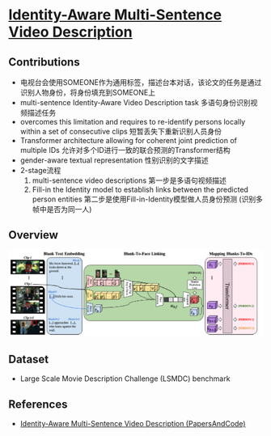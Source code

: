 # [Identity-Aware Multi-Sentence Video Description](https://drive.google.com/file/d/1Pe3ygT3KS4pHZXw9TXI78mH_abJZYqB7/view?usp=drivesdk)

## Contributions
- 电视台会使用SOMEONE作为通用标签，描述台本对话，该论文的任务是通过识别人物身份，将身份填充到SOMEONE上
- multi-sentence Identity-Aware Video Description task 多语句身份识别视频描述任务
- overcomes this limitation and requires to re-identify persons locally within a set of consecutive clips 短暂丢失下重新识别人员身份
- Transformer architecture allowing for coherent joint prediction of multiple IDs 允许对多个ID进行一致的联合预测的Transformer结构
- gender-aware textual representation 性别识别的文字描述
- 2-stage流程
  1. multi-sentence video descriptions 第一步是多语句视频描述
  2. Fill-in the Identity model to establish links between the predicted person entities 第二步是使用Fill-in-Identity模型做人员身份预测 (识别多帧中是否为同一人)


## Overview
![](images/identity-aware_multi-sentence_video_description1.png)


## Dataset
- Large Scale Movie Description Challenge (LSMDC) benchmark

## References
- [Identity-Aware Multi-Sentence Video Description (PapersAndCode)](https://paperswithcode.com/paper/identity-aware-multi-sentence-video)
